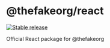 # @thefakeorg/react

[![Stable release](https://img.shields.io/npm/v/@thefakeorg/utils.svg)](https://npm.im/@thefakeorg/utils)

Official React package for @thefakeorg

